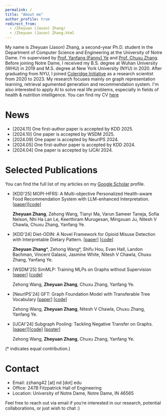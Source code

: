 ```yaml
---
permalink: /
title: "About me"
author_profile: true
redirect_from: 
  - /Zheyuan (Jason) Zhang/
  - /Zheyuan (Jason) Zhang.html
---
```


My name is Zheyuan (Jason) Zhang, a second-year Ph.D. student in the Department of Computer Science and Engineering at the University of Notre Dame. I'm supervised by [Prof. Yanfang (Fanny) Ye](http://yes-lab.org/) and [Prof. Chuxu Zhang](https://chuxuzhang.github.io/). Before joining Notre Dame, I received my B.S. degree at Wuhan University (WHU) in 2019 and M.S. degree at New York University (NYU) in 2020. After graduating from NYU, I joined [Coleridge Initiative](https://coleridgeinitiative.org/) as a research scientist from 2020 to 2023. My research focuses mainly on graph representation learning, retrieval agumented generation and recommendation system. I'm also interested to apply AI to solve real life problems, especially in fields of health & nutrition intelligence. You can find my CV [here](http://JasonZhangzy1757.github.io/files/CV_11202024.pdf)


News
======
* [2024.11] One first-author paper is accepted by KDD 2025.
* [2024.10] One paper is accepted by WSDM 2025.
* [2024.09] One paper is accepted by NeurIPS 2024. 
* [2024.05] One first-author paper is accepted by KDD 2024. 
* [2024.04] One paper is accepted by IJCAI 2024.
  

Selected Publications
======
You can find the full list of my articles on my [Google Scholar](https://scholar.google.com/citations?user=qJURp_AAAAAJ&hl=en) profile.

- [KDD'25] MOPI-HFRS: A Multi-objective Personalized Health-aware Food Recommendation System with LLM-enhanced Interpretation. [[paper](https://openreview.net/pdf?id=yapWkJ0lrh)][[code](https://github.com/Anonymous-Be3fb6/MOPI-HFRS/tree/main)]

  <b>Zheyuan Zhang</b>, Zehong Wang, Tianyi Ma, Varun Sameer Taneja, Sofia Nelson, Nhi Ha Lan Le, Keerthiram Murugesan, Mingxuan Ju, Nitesh V Chawla, Chuxu Zhang, Yanfang Ye.

- [KDD'24] Diet-ODIN: A Novel Framework for Opioid Misuse Detection with Interpretable Dietary Pattern. [[paper](https://dl.acm.org/doi/abs/10.1145/3637528.3671587)] [[code](https://github.com/JasonZhangzy1757/Diet-ODIN)]

  <b>Zheyuan Zhang</b>\*, Zehong Wang\*, Shifu Hou, Evan Hall, Landon Bachman, Vincent Galassi, Jasmine White, Nitesh V Chawla, Chuxu Zhang, Yanfang Ye.

- [WSDM'25] SimMLP: Training MLPs on Graphs without Supervision [[paper](https://arxiv.org/abs/2402.08918)] [[code](https://github.com/Zehong-Wang/SimMLP)]

  Zehong Wang, <b>Zheyuan Zhang</b>, Chuxu Zhang, Yanfang Ye.

- [NeurIPS'24] GFT: Graph Foundation Model with Transferable Tree Vocabulary [[paper](https://arxiv.org/abs/2411.06070)] [[code](https://github.com/Zehong-Wang/GFT)]

  Zehong Wang, <b>Zheyuan Zhang</b>, Nitesh V Chawla, Chuxu Zhang, Yanfang Ye.

- [IJCAI'24] Subgraph Pooling: Tackling Negative Transfer on Graphs. [[paper](https://arxiv.org/abs/2402.08907)]][[code](https://github.com/Zehong-Wang/Subgraph-Pooling)] [[poster](/files/ijcai24/sp/poster.pdf)]

  Zehong Wang, <b>Zheyuan Zhang</b>, Chuxu Zhang, Yanfang Ye.

(\* indicates equal contribution.)

Contact
======
* Email: zzhang42 [at] nd [dot] edu
* Office: 247B Fitzpatrick Hall of Engineering
* Location: University of Notre Dame, Notre Dame, IN 46565

Feel free to reach out via email if you’re interested in our research, potential collaborations, or just wish to chat :)
